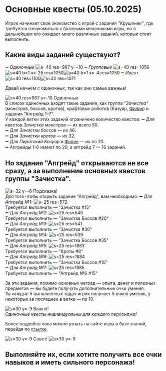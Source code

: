 # Основные квесты (05.10.2025)
Игрок начинает своё знакомство с игрой с задания
*"Крушение"*, где требуется ознакомиться с базовыми механиками игры, но в дальнейшем его ожидает много различных заданий, которые стоит выполнить.

## Какие виды заданий существуют? 
➖ *Одиночные* ![s=40 res=987 y=-10]()
➖ *Групповые* ![s=40 res=1050]() ![s=40 b=1 x=-25 res=1050]()![s=40 b=1 x=-4 res=1050]()
➖ *Ивент*  ![s=40 res=1100]()![s=32 res=1071]()

Давай начнём с одиночных, так как они самые важные!

![s=40 res=987 y=-10]() Одиночные  
В список одиночных входят такие задания, как группа *"Зачистка"* (монстров, боссов, кротов), крафтовых роботов (Казуар, [Филин](/sys/tasks/filin)) и задания "Апгрейд 1–7".  
У каждой ветки этих заданий ограничено количество квестов:
➖ Для квестов *Зачистка монстров* — их всего 50.  
➖ Для *Зачистки боссов* — их 46.  
➖ Для *Зачистки кротов* — их 32.  
➖ Для *Пиратский Казуар* и [Филин](/sys/tasks/filin) — их по 20.  
➖ Апгрейды 1–6 имеют по 20, а апгрейд 7 — 16 заданий.

## Но задания "Апгрейд" открываются не все сразу, а за выполнение основных квестов группы "Зачистка".

![s=32 y=-6](ui/help/arrow) Подсказка!  
Для того чтобы открыть задание "Апгрейд", вам необходимо:
➖ Для *Апгрейд №1*: ![s=25 res=572]()  
  Требуется выполнить — "Зачистка #15"  
➖ Для *Апгрейд №2*: ![s=25 res=540]()  
  Требуется выполнить — "Зачистка Боссов #20"  
➖ Для *Апгрейд №3*: ![s=25 res=541]()  
  Требуется выполнить — "Зачистка #30"  
➖ Для *Апгрейд №4*: ![s=25 res=539]()  
  Требуется выполнить — "Зачистка Боссов #35"  
➖ Для *Апгрейд №5*: ![s=25 res=1883]()  
  Требуется выполнить — "Кроты #8"  
➖ Для *Апгрейд №6*: ![s=25 res=1884]()  
  Требуется выполнить — "Зачистка Боссов #15"  
➖ Для *Апгрейд №7*: ![s=25 res=1885]()  
  Требуется выполнить — "Апгрейд №6 #15"

За эти задания, помимо основных наград — опыта, денег и полезных предметов — вы будете получать дополнительные очки умения.  
За каждые 5 выполненных задач игрок получает 5 очков умения, у некоторых за последнее в ветке — по 10.

![s=30 y=-9](ui/world/star_circle) Важно!  
*Одиночные квесты индивидуальны для каждого персонажа!*

Более подробно пока можно узнать на сайте игры в базе знаний, перейдя по [ссылке](https://new.mechs.su/wiki/tasks).

![s=30 y=-9](ui/world/star_circle) Совет! ![s=30 y=-9](ui/world/star_circle)  
## Выполняйте их, если хотите получить все очки навыков и иметь сильного персонажа!
